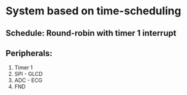# System based on time-scheduling

## Schedule: Round-robin with timer 1 interrupt

## Peripherals:
1. Timer 1
2. SPI - GLCD
3. ADC - ECG
4. FND

